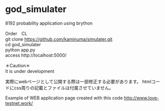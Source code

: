 # god_simulater  
  8192 probability application using brython  
  
  Order　CL  
  git clone https://github.com/kaminuma/simulater.git  
  cd god_simulater  
  python app.py  
  access http://localhost:5000/  
  
  ＊Caution＊  
  It is under development
 
  実際にwebページとして公開する際は一部修正する必要があります。
  htmlコードにcss周りの記載とファイルは付属させていません。
  
  Example of WEB application page created with this code
  http://www.love-testnet.work/
